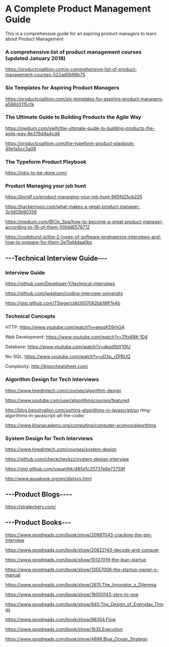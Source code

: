 # A Complete Product Management Guide
This is a comprehensive guide for an aspiring product managers to learn about Product Management

### A comprehensive list of product management courses (updated January 2018)
https://productcoalition.com/a-comprehensive-list-of-product-management-courses-522ad0b96b75

### Six Templates for Aspiring Product Managers
https://productcoalition.com/six-templates-for-aspiring-product-managers-a568d3115cfe

### The Ultimate Guide to Building Products the Agile Way
https://medium.com/swlh/the-ultimate-guide-to-building-products-the-agile-way-8e376d4a4cd4

https://productcoalition.com/the-typeform-product-playbook-49e1a5cc3a08

### The Typeform Product Playbook ###
https://jobs-to-be-done.com/

### Product Managing your job hunt
https://byrslf.co/product-managing-your-job-hunt-965fd25cb225

https://hackernoon.com/what-makes-a-great-product-manager-3c1d03b90356

https://medium.com/@Clo_Spa/how-to-become-a-great-product-manager-according-to-16-of-them-109dd6578712

https://codeburst.io/the-2-types-of-software-engineering-interviews-and-how-to-prepare-for-them-2e7bd4daa0bs

## ---Technical Interview Guide---

### Interview Guide
https://github.com/Developer-Y/technical-interviews

https://github.com/jwasham/coding-interview-university

https://gist.github.com/TSiege/cbb0507082bb18ff7e4b

### Technical Concepts
HTTP: https://www.youtube.com/watch?v=eesqK59rhGA

Web Development: https://www.youtube.com/watch?v=Zftx68K-1D4

Database: https://www.youtube.com/watch?v=qkod5bY10lU

No-SQL: https://www.youtube.com/watch?v=uD3p_rZPBUQ

Complexity: http://bigocheatsheet.com/

### Algorithm Design for Tech Interviews
https://www.hiredintech.com/courses/algorithm-design

https://www.youtube.com/user/algorithmscourses/featured

http://blog.benoitvallon.com/sorting-algorithms-in-javascript/so
rting-algorithms-in-javascript-all-the-code/

https://www.khanacademy.org/computing/computer-science/algorithms

### System Design for Tech Interviews
https://www.hiredintech.com/courses/system-design

https://github.com/checkcheckzz/system-design-interview

https://gist.github.com/vasanthk/485d1c25737e8e72759f

http://www.aosabook.org/en/distsys.html

## ---Product Blogs----
https://stratechery.com/

## ---Product Books---

https://www.goodreads.com/book/show/20987043-cracking-the-pm-interview

https://www.goodreads.com/book/show/20822143-decode-and-conquer

https://www.goodreads.com/book/show/10127019-the-lean-startup

https://www.goodreads.com/book/show/13557008-the-startup-owner-s-manual

https://www.goodreads.com/book/show/2615.The_Innovator_s_Dilemma

https://www.goodreads.com/book/show/18050143-zero-to-one

https://www.goodreads.com/book/show/840.The_Design_of_Everyday_Things

https://www.goodreads.com/book/show/66354.Flow

https://www.goodreads.com/book/show/1635.Execution

https://www.goodreads.com/book/show/4898.Blue_Ocean_Strategy

